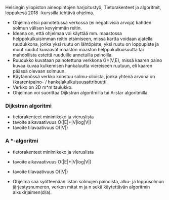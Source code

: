 Helsingin yliopiston aineopintojen harjoitustyö, Tietorakenteet ja algoritmit, loppukesä 2018 -kurssilla tehtävä ohjelma.

* Ohjelma etsii painotetussa verkossa (ei negatiivisia arvoja) kahden solmun välisen kevyimmän reitin. 
* Ideana on, että ohjelmaa voi käyttää mm. maastossa helppokulkuisimman reitin etsimiseen, missä kartta voidaan ajatella ruudukkona, jonka yksi ruutu on lähtöpiste, yksi ruutu on loppupiste ja muut ruudut kuvaavat maaston maaston helppokulkuisuutta tai mahdollista estettä ruuduille annetuilla painoilla.
* Ruudukko kuvataan painotettuna verkkona G=(V,E), missä kaaren paino kuvaa kuvaa kulkemisen hankaluutta viereiseen ruutuun, eli kaaren päässä olevaan solmuun.
* Käytännössä verkko koostuu solmu-olioista, jonka yhtenä arvona on (kaaren)paino- / hankalakulkuisuusattribuutti.
* Verkko on 2D m*m taulukko.
* Ohjelman voi suorittaa Dijkstran algoritmilla tai A-star algoritmilla.

### Dijkstran algoritmi
* tietorakenteet minimikeko ja vieruslista
* tavoite aikavaativuus O(|E|+|V|log|V|)
* tavoite tilavaativuus O(|V|)

### A *-algoritmi
* tietorakenteet minimikeko ja vieruslista
* tavoite aikavaativuus O(|E|+|V|log|V|)
* tavoite tilavaativuus O(|V|)

* Ohjelma saa syötteenään listan solmujen painoista, alku- ja loppusolmun järjestysnumeron, verkon mitat m ja n sekä käytettävän algoritmin alkukirjaimen(d/a).
